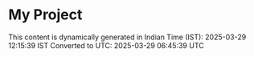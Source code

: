 # My Project

This content is dynamically generated in Indian Time (IST): 2025-03-29 12:15:39 IST
Converted to UTC: 2025-03-29 06:45:39 UTC
